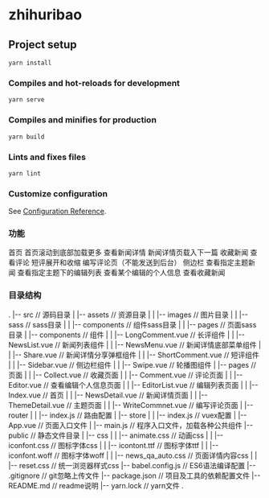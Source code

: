 # zhihuribao

## Project setup
```
yarn install
```

### Compiles and hot-reloads for development
```
yarn serve
```

### Compiles and minifies for production
```
yarn build
```

### Lints and fixes files
```
yarn lint
```

### Customize configuration
See [Configuration Reference](https://cli.vuejs.org/config/).


### 功能
 首页
 首页滚动到底部加载更多
 查看新闻详情
 新闻详情页载入下一篇
 收藏新闻
 查看评论
 短评展开和收缩
 编写评论页（不能发送到后台）
 侧边栏
 查看指定主题新闻
 查看指定主题下的编辑列表
 查看某个编辑的个人信息
 查看收藏新闻


### 目录结构
.
|-- src						// 源码目录
|	|-- assets				// 资源目录
|	|	|-- images			// 图片目录
|	|	|-- sass			// sass目录
|	|		|-- components		// 组件sass目录
|	|		|-- pages		// 页面sass目录
|	|-- components				// 组件
|	|	|-- LongComment.vue		// 长评组件
|	|	|-- NewsList.vue		// 新闻列表组件
|	|	|-- NewsMenu.vue		// 新闻详情底部菜单组件
|	|	|-- Share.vue			// 新闻详情分享弹框组件
|	|	|-- ShortComment.vue		// 短评组件
|	|	|-- Sidebar.vue			// 侧边栏组件
|	|	|-- Swipe.vue			// 轮播图组件
|	|-- pages				// 页面
|	|	|-- Collect.vue			// 收藏页面
|	|	|-- Comment.vue			// 评论页面
|	|	|-- Editor.vue			// 查看编辑个人信息页面
|	|	|-- EditorList.vue		// 编辑列表页面
|	|	|-- Index.vue			// 首页
|	|	|-- NewsDetail.vue		// 新闻详情页面
|	|	|-- ThemeDetail.vue		// 主题页面
|	|	|-- WriteCommnet.vue		// 编写评论页面
|	|-- router
|	|	|-- index.js			// 路由配置
|	|-- store
|	|	|-- index.js			// vuex配置
|	|-- App.vue				// 页面入口文件
|	|-- main.js				// 程序入口文件，加载各种公共组件
|-- public					// 静态文件目录
|	|-- css
|	|	|-- animate.css			// 动画css
|	|	|-- iconfont.css		// 图标字体css
|	|	|-- icontont.ttf		// 图标字体ttf
|	|	|-- iconfont.woff		// 图标字体woff
|	|	|-- news_qa_auto.css		// 页面详情内容css
|	|	|-- reset.css			// 统一浏览器样式css
|-- babel.config.js				// ES6语法编译配置
|-- .gitignore					// git忽略上传文件
|-- package.json				// 项目及工具的依赖配置文件
|-- README.md					// readme说明
|-- yarn.lock					// yarn文件
.